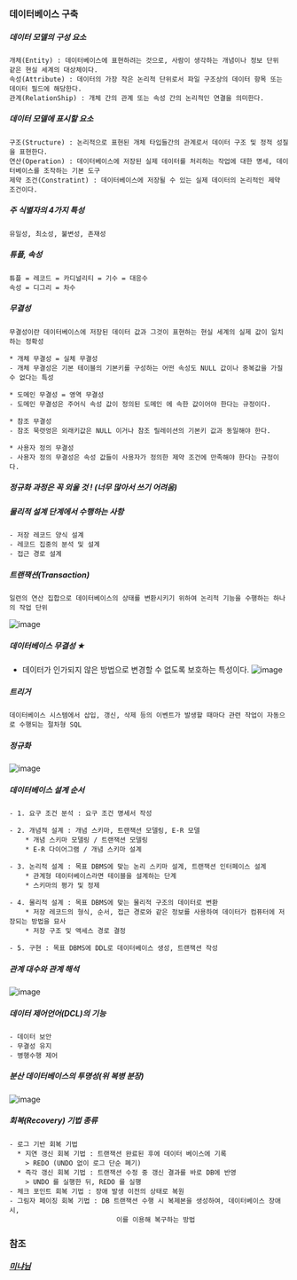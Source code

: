 ### 데이터베이스 구축

##### 데이터 모델의 구성 요소
```
개체(Entity) : 데이터베이스에 표현하려는 것으로, 사람이 생각하는 개념이나 정보 단위 같은 현실 세계의 대상체이다.
속성(Attribute) : 데이터의 가장 작은 논리적 단위로서 파일 구조상의 데이터 항목 또는 데이터 필드에 해당한다.
관계(RelationShip) : 개체 간의 관계 또는 속성 간의 논리적인 연결을 의미한다.
```

##### 데이터 모델에 표시할 요소
```
구조(Structure) : 논리적으로 표현된 개체 타입들간의 관계로서 데이터 구조 및 정적 성질을 표현한다.
연산(Operation) : 데이터베이스에 저장된 실제 데이터를 처리하는 작업에 대한 명세, 데이터베이스를 조작하는 기본 도구
제약 조건(Constratint) : 데이터베이스에 저장될 수 있는 실제 데이터의 논리적인 제약 조건이다.
```

##### 주 식별자의 4가지 특성
```
유일성, 최소성, 불변성, 존재성
```

##### 튜플, 속성
```
튜플 = 레코드 = 카디널리티 = 기수 = 대응수
속성 = 디그리 = 차수
```

##### 무결성
```
무결성이란 데이터베이스에 저장된 데이터 값과 그것이 표현하는 현실 세계의 실제 값이 일치하는 정확성

* 개체 무결성 = 실체 무결성
- 개체 무결성은 기본 테이블의 기본키를 구성하는 어떤 속성도 NULL 값이나 중복값을 가질수 없다는 특성

* 도메인 무결성 = 영역 무결성
- 도메인 무결성은 주어식 속성 값이 정의된 도메인 에 속한 값이어야 한다는 규정이다.

* 참조 무결성
- 참조 묵렷엉은 외래키값은 NULL 이거나 참조 릴레이션의 기본키 값과 동일해야 한다.

* 사용자 정의 무결성
- 사용자 정의 무결성은 속성 값들이 사용자가 정의한 제약 조건에 만족해야 한다는 규정이다.
```

##### 정규화 과정은 꼭 외울 것 !  (너무 많아서 쓰기 어려움)

##### 물리적 설계 단계에서 수행하는 사항
```
- 저장 레코드 양식 설계
- 레코드 집중의 분석 및 설계
- 접근 경로 설계
```

##### 트랜잭션(Transaction)
```
일련의 연산 집합으로 데이터베이스의 상태를 변환시키기 위하여 논리적 기능을 수행하는 하나의 작업 단위
```
![image](https://user-images.githubusercontent.com/43161245/162899393-143368a2-aa20-4e3b-b905-0aecc935e8a0.png)

##### 데이터베이스 무결성 ★
- 데이터가 인가되지 않은 방법으로 변경할 수 없도록 보호하는 특성이다.
![image](https://user-images.githubusercontent.com/43161245/162905718-af4664aa-64f4-4f73-9b8d-f7eda62dbdc3.png)

##### 트리거
```
데이터베이스 시스템에서 삽입, 갱신, 삭제 등의 이벤트가 발생할 때마다 관련 작업이 자동으로 수행되는 절차형 SQL
```

##### 정규화 
![image](https://user-images.githubusercontent.com/43161245/162911021-3aa606c3-1842-4f94-b75a-3ca5f94e3fea.png)

##### 데이터베이스 설계 순서
```
- 1. 요구 조건 분석 : 요구 조건 명세서 작성

- 2. 개념적 설계 : 개념 스키마, 트랜잭션 모델링, E-R 모델
    * 개념 스키마 모델링 / 트랜잭션 모델링
    * E-R 다이어그램 / 개념 스키마 설계
    
- 3. 논리적 설계 : 목표 DBMS에 맞는 논리 스키마 설계, 트랜잭션 인터페이스 설계
    * 관계형 데이터베이스라면 테이블을 설계하는 단계
    * 스키마의 평가 및 정제
    
- 4. 물리적 설계 : 목표 DBMS에 맞는 물리적 구조의 데이터로 변환
    * 저장 레코드의 형식, 순서, 접근 경로와 같은 정보를 사용하여 데이터가 컴퓨터에 저장되는 방법을 묘사
    * 저장 구조 및 액세스 경로 결정
    
- 5. 구현 : 목표 DBMS에 DDL로 데이터베이스 생성, 트랜잭션 작성
```
##### 관계 대수와 관계 해석
![image](https://user-images.githubusercontent.com/43161245/162912549-e75b82b9-da4f-4449-80d0-a0611a6a8b37.png)

##### 데이터 제어언어(DCL)의 기능
```
- 데이터 보안
- 무결성 유지
- 병행수행 제어
```

##### 분산 데이터베이스의 투명성(위 복병 분장)
![image](https://user-images.githubusercontent.com/43161245/162916759-fd48827b-45a8-4fc4-b1b1-9e9962797ff3.png)

##### 회복(Recovery) 기법 종류
```
- 로그 기반 회복 기법
  * 지연 갱신 회복 기법 : 트랜잭션 완료된 후에 데이터 베이스에 기록
    > REDO (UNDO 없이 로그 단순 폐기)
  * 즉각 갱신 회복 기법 : 트랜잭션 수정 중 갱신 결과를 바로 DB에 반영
    > UNDO 를 실행한 뒤, REDO 를 실행
- 체크 포인트 회복 기법 : 장애 발생 이전의 상태로 복원
- 그림자 페이징 회복 기법 : DB 트랜잭션 수행 시 복제본을 생성하여, 데이터베이스 장애시, 
                           이를 이용해 복구하는 방법
```
### 참조
##### [미냐님](https://mi-nya.tistory.com/295)
